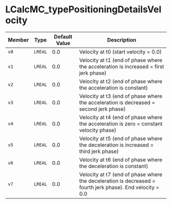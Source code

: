 # LCalcMC_typePositioningDetailsVelocity

| Member | Type | Default Value | Description |
|--------|------|---------------|-------------|
| `v0` | `LREAL` | 0.0 | Velocity at t0 (start velocity = 0.0) |
| `v1` | `LREAL` | 0.0 | Velocity at t1 (end of phase where the acceleration is increased = first jerk phase) |
| `v2` | `LREAL` | 0.0 | Velocity at t2 (end of phase where the acceleration is constant) |
| `v3` | `LREAL` | 0.0 | Velocity at t3 (end of phase where the acceleration is decreased = second jerk phase) |
| `v4` | `LREAL` | 0.0 | Velocity at t4 (end of phase where the acceleration is zero = constant velocity phase) |
| `v5` | `LREAL` | 0.0 | Velocity at t5 (end of phase where the deceleration is increased = third jerk phase) |
| `v6` | `LREAL` | 0.0 | Velocity at t6 (end of phase where the deceleration is constant) |
| `v7` | `LREAL` | 0.0 | Velocity at t7 (end of phase where the deceleration is decreased = fourth jerk phase). End velocity = 0.0 |
